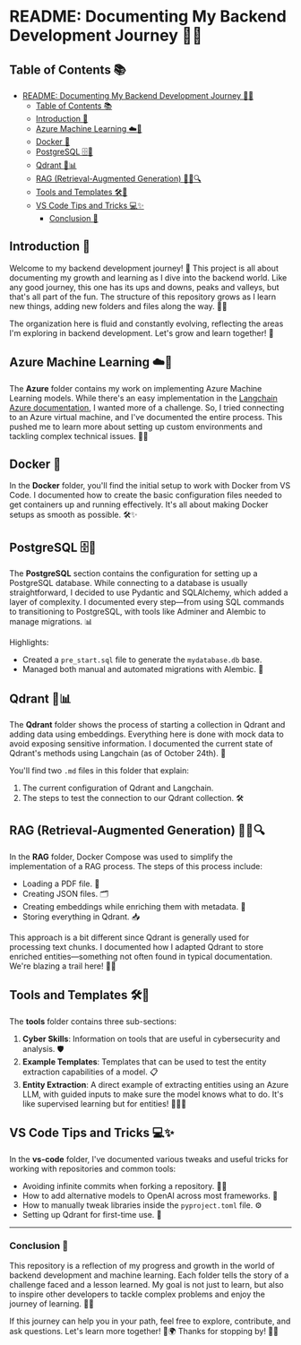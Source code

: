 # README: Documenting My Backend Development Journey 🚀✨

## Table of Contents 📚

- [README: Documenting My Backend Development Journey 🚀✨](#readme-documenting-my-backend-development-journey-)
  - [Table of Contents 📚](#table-of-contents-)
  - [Introduction 🌟](#introduction-)
  - [Azure Machine Learning ☁️🤖](#azure-machine-learning-️)
  - [Docker 🐳](#docker-)
  - [PostgreSQL 🗄️🐘](#postgresql-️)
  - [Qdrant 🧠📊](#qdrant-)
  - [RAG (Retrieval-Augmented Generation) 📄➕🔍](#rag-retrieval-augmented-generation-)
  - [Tools and Templates 🛠️📑](#tools-and-templates-️)
  - [VS Code Tips and Tricks 💻✨](#vs-code-tips-and-tricks-)
    - [Conclusion 🎉](#conclusion-)

## Introduction 🌟

Welcome to my backend development journey! 🎢 This project is all about documenting my growth and learning as I dive into the backend world. Like any good journey, this one has its ups and downs, peaks and valleys, but that's all part of the fun. The structure of this repository grows as I learn new things, adding new folders and files along the way. 📂💡

The organization here is fluid and constantly evolving, reflecting the areas I'm exploring in backend development. Let's grow and learn together! 🌱

## Azure Machine Learning ☁️🤖

The **Azure** folder contains my work on implementing Azure Machine Learning models. While there's an easy implementation in the [Langchain Azure documentation](https://python.langchain.com/docs/integrations/llms/azure_openai/), I wanted more of a challenge. So, I tried connecting to an Azure virtual machine, and I've documented the entire process. This pushed me to learn more about setting up custom environments and tackling complex technical issues. 🚀💪

## Docker 🐳

In the **Docker** folder, you'll find the initial setup to work with Docker from VS Code. I documented how to create the basic configuration files needed to get containers up and running effectively. It's all about making Docker setups as smooth as possible. 🛠️✨

## PostgreSQL 🗄️🐘

The **PostgreSQL** section contains the configuration for setting up a PostgreSQL database. While connecting to a database is usually straightforward, I decided to use Pydantic and SQLAlchemy, which added a layer of complexity. I documented every step—from using SQL commands to transitioning to PostgreSQL, with tools like Adminer and Alembic to manage migrations. 📊

Highlights:

- Created a `pre_start.sql` file to generate the `mydatabase.db` base.
- Managed both manual and automated migrations with Alembic. 🔄

## Qdrant 🧠📊

The **Qdrant** folder shows the process of starting a collection in Qdrant and adding data using embeddings. Everything here is done with mock data to avoid exposing sensitive information. I documented the current state of Qdrant's methods using Langchain (as of October 24th). 📅

You'll find two `.md` files in this folder that explain:

1. The current configuration of Qdrant and Langchain.
2. The steps to test the connection to our Qdrant collection. 🛠️

## RAG (Retrieval-Augmented Generation) 📄➕🔍

In the **RAG** folder, Docker Compose was used to simplify the implementation of a RAG process. The steps of this process include:

- Loading a PDF file. 📄
- Creating JSON files. 🗂️
- Creating embeddings while enriching them with metadata. 💾
- Storing everything in Qdrant. 📥

This approach is a bit different since Qdrant is generally used for processing text chunks. I documented how I adapted Qdrant to store enriched entities—something not often found in typical documentation. We're blazing a trail here! 🚀🔥

## Tools and Templates 🛠️📑

The **tools** folder contains three sub-sections:

1. **Cyber Skills**: Information on tools that are useful in cybersecurity and analysis. 🛡️
2. **Example Templates**: Templates that can be used to test the entity extraction capabilities of a model. 📋
3. **Entity Extraction**: A direct example of extracting entities using an Azure LLM, with guided inputs to make sure the model knows what to do. It's like supervised learning but for entities! 👨‍🏫✨

## VS Code Tips and Tricks 💻✨

In the **vs-code** folder, I've documented various tweaks and useful tricks for working with repositories and common tools:

- Avoiding infinite commits when forking a repository. 🔄❌
- How to add alternative models to OpenAI across most frameworks. 🤖
- How to manually tweak libraries inside the `pyproject.toml` file. ⚙️
- Setting up Qdrant for first-time use. 🚀

---

### Conclusion 🎉
This repository is a reflection of my progress and growth in the world of backend development and machine learning. Each folder tells the story of a challenge faced and a lesson learned. My goal is not just to learn, but also to inspire other developers to tackle complex problems and enjoy the journey of learning. 💪💡

If this journey can help you in your path, feel free to explore, contribute, and ask questions. Let's learn more together! 🤝🌍 Thanks for stopping by! 🙌🚀